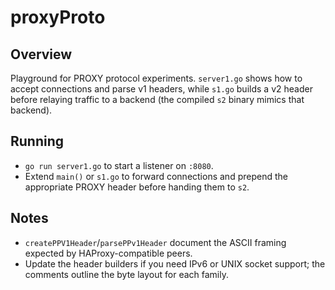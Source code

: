 # proxyProto

## Overview
Playground for PROXY protocol experiments. `server1.go` shows how to accept connections and parse v1 headers, while `s1.go` builds a v2 header before relaying traffic to a backend (the compiled `s2` binary mimics that backend).

## Running
- `go run server1.go` to start a listener on `:8080`.
- Extend `main()` or `s1.go` to forward connections and prepend the appropriate PROXY header before handing them to `s2`.

## Notes
- `createPPV1Header`/`parsePPv1Header` document the ASCII framing expected by HAProxy-compatible peers.
- Update the header builders if you need IPv6 or UNIX socket support; the comments outline the byte layout for each family.
